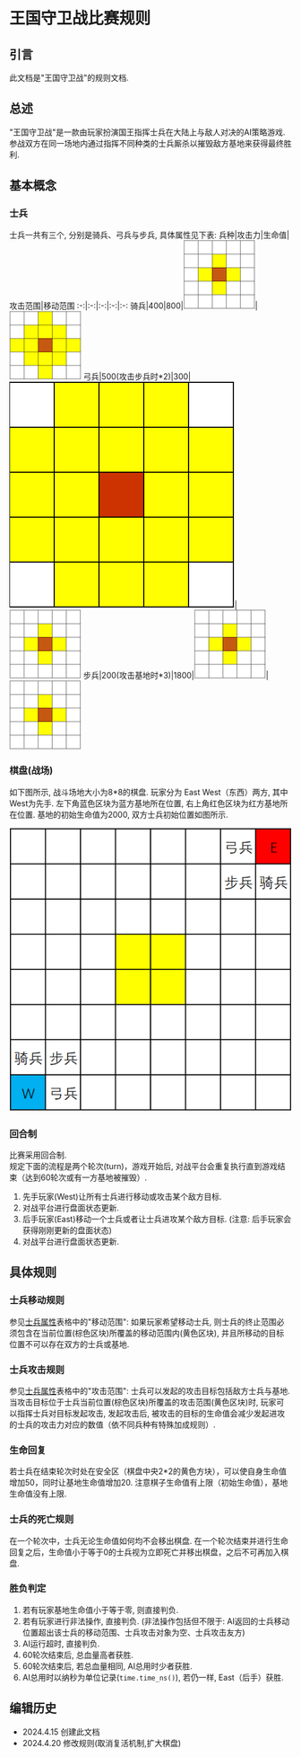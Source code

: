 # 王国守卫战比赛规则

## 引言

此文档是"王国守卫战"的规则文档.

## 总述

"王国守卫战"是一款由玩家扮演国王指挥士兵在大陆上与敌人对决的AI策略游戏.
参战双方在同一场地内通过指挥不同种类的士兵厮杀以摧毁敌方基地来获得最终胜利.

## 基本概念

### 士兵

士兵一共有三个, 分别是骑兵、弓兵与步兵, 具体属性见下表:
兵种|攻击力|生命值|攻击范围|移动范围
:-:|:-:|:-:|:-:|:-:
骑兵|400|800|![Range1](./pictures/Range1.png)|![Range2](./pictures/Range2.png)
弓兵|500(攻击步兵时\*2)|300|![Range2](./pictures/RangeExtra.png)|![Range1](./pictures/Range1.png)
步兵|200(攻击基地时\*3)|1800|![Range1](./pictures/Range1.png)|![Range1](./pictures/Range1.png)

### 棋盘(战场)

如下图所示, 战斗场地大小为8\*8的棋盘. 玩家分为 East West（东西）两方, 其中West为先手. 左下角蓝色区块为蓝方基地所在位置, 右上角红色区块为红方基地所在位置. 基地的初始生命值为2000, 双方士兵初始位置如图所示.

![Board](./pictures/Board.png)

### 回合制

比赛采用回合制.  
规定下面的流程是两个轮次(turn)，游戏开始后, 对战平台会重复执行直到游戏结束（达到60轮次或有一方基地被摧毁）.  

   1. 先手玩家(West)让所有士兵进行移动或攻击某个敌方目标.
   2. 对战平台进行盘面状态更新.
   3. 后手玩家(East)移动一个士兵或者让士兵进攻某个敌方目标. (注意: 后手玩家会获得刚刚更新的盘面状态)
   4. 对战平台进行盘面状态更新.

## 具体规则

### 士兵移动规则

参见[士兵属性](#士兵)表格中的"移动范围": 如果玩家希望移动士兵, 则士兵的终止范围必须包含在当前位置(棕色区块)所覆盖的移动范围内(黄色区块), 并且所移动的目标位置不可以存在双方的士兵或基地.

### 士兵攻击规则

参见[士兵属性](#士兵)表格中的"攻击范围": 士兵可以发起的攻击目标包括敌方士兵与基地. 当攻击目标位于士兵当前位置(棕色区块)所覆盖的攻击范围(黄色区块)时, 玩家可以指挥士兵对目标发起攻击, 发起攻击后, 被攻击的目标的生命值会减少发起进攻的士兵的攻击力对应的数值（依不同兵种有特殊加成规则）.

### 生命回复

若士兵在结束轮次时处在安全区（棋盘中央2\*2的黄色方块），可以使自身生命值增加50，同时让基地生命值增加20. 注意棋子生命值有上限（初始生命值），基地生命值没有上限.

### 士兵的死亡规则

在一个轮次中，士兵无论生命值如何均不会移出棋盘. 在一个轮次结束并进行生命回复之后，生命值小于等于0的士兵视为立即死亡并移出棋盘，之后不可再加入棋盘.

### 胜负判定

   1. 若有玩家基地生命值小于等于零, 则直接判负.
   2. 若有玩家进行非法操作, 直接判负. (非法操作包括但不限于: AI返回的士兵移动位置超出该士兵的移动范围、士兵攻击对象为空、士兵攻击友方)
   3. AI运行超时, 直接判负.
   4. 60轮次结束后, 总血量高者获胜.
   5. 60轮次结束后, 若总血量相同, AI总用时少者获胜.
   6. AI总用时以纳秒为单位记录(`time.time_ns()`), 若仍一样, East（后手）获胜.

## 编辑历史

+ 2024.4.15 创建此文档
+ 2024.4.20 修改规则(取消复活机制,扩大棋盘)
